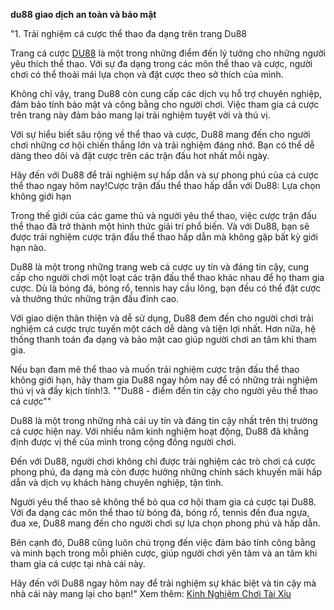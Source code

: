 **du88 giao dịch an toàn và bảo mật**

"1. Trải nghiệm cá cược thể thao đa dạng trên trang Du88
 
 Trang cá cược  [DU88](https://du88.vegas/) là một trong những điểm đến lý tưởng cho những người yêu thích thể thao. Với sự đa dạng trong các môn thể thao và cược, người chơi có thể thoải mái lựa chọn và đặt cược theo sở thích của mình.
 
 Không chỉ vậy, trang Du88 còn cung cấp các dịch vụ hỗ trợ chuyên nghiệp, đảm bảo tính bảo mật và công bằng cho người chơi. Việc tham gia cá cược trên trang này đảm bảo mang lại trải nghiệm tuyệt vời và thú vị.
 
 Với sự hiểu biết sâu rộng về thể thao và cược, Du88 mang đến cho người chơi những cơ hội chiến thắng lớn và trải nghiệm đáng nhớ. Bạn có thể dễ dàng theo dõi và đặt cược trên các trận đấu hot nhất mỗi ngày.
 
 Hãy đến với Du88 để trải nghiệm sự hấp dẫn và sự phong phú của cá cược thể thao ngay hôm nay!Cược trận đấu thể thao hấp dẫn với Du88: Lựa chọn không giới hạn
 
 Trong thế giới của các game thủ và người yêu thể thao, việc cược trận đấu thể thao đã trở thành một hình thức giải trí phổ biến. Và với Du88, bạn sẽ được trải nghiệm cược trận đấu thể thao hấp dẫn mà không gặp bất kỳ giới hạn nào.
 
 Du88 là một trong những trang web cá cược uy tín và đáng tin cậy, cung cấp cho người chơi một loạt các trận đấu thể thao khác nhau để họ tham gia cược. Dù là bóng đá, bóng rổ, tennis hay cầu lông, bạn đều có thể đặt cược và thưởng thức những trận đấu đỉnh cao.
 
 Với giao diện thân thiện và dễ sử dụng, Du88 đem đến cho người chơi trải nghiệm cá cược trực tuyến một cách dễ dàng và tiện lợi nhất. Hơn nữa, hệ thống thanh toán đa dạng và bảo mật cao giúp người chơi an tâm khi tham gia.
 
 Nếu bạn đam mê thể thao và muốn trải nghiệm cược trận đấu thể thao không giới hạn, hãy tham gia Du88 ngay hôm nay để có những trải nghiệm thú vị và đầy kịch tính!3. ""Du88 - điểm đến tin cậy cho người yêu thể thao cá cược""
 
 Du88 là một trong những nhà cái uy tín và đáng tin cậy nhất trên thị trường cá cược hiện nay. Với nhiều năm kinh nghiệm hoạt động, Du88 đã khẳng định được vị thế của mình trong cộng đồng người chơi.
 
 Đến với Du88, người chơi không chỉ được trải nghiệm các trò chơi cá cược phong phú, đa dạng mà còn được hưởng những chính sách khuyến mãi hấp dẫn và dịch vụ khách hàng chuyên nghiệp, tận tình.
 
 Người yêu thể thao sẽ không thể bỏ qua cơ hội tham gia cá cược tại Du88. Với đa dạng các môn thể thao từ bóng đá, bóng rổ, tennis đến đua ngựa, đua xe, Du88 mang đến cho người chơi sự lựa chọn phong phú và hấp dẫn.
 
 Bên cạnh đó, Du88 cũng luôn chú trọng đến việc đảm bảo tính công bằng và minh bạch trong mỗi phiên cược, giúp người chơi yên tâm và an tâm khi tham gia cá cược tại nhà cái này.
 
 Hãy đến với Du88 ngay hôm nay để trải nghiệm sự khác biệt và tin cậy mà nhà cái này mang lại cho bạn!"
 Xem thêm: [Kinh Nghiệm Chơi Tài Xỉu](https://du88.vegas/kinh-nghiem-choi-tai-xiu/)